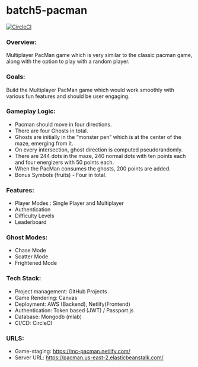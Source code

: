 # batch5-pacman
[![CircleCI](https://circleci.com/gh/pesto-students/batch5-pacman.svg?style=svg)](https://circleci.com/gh/pesto-students/batch5-pacman)

### Overview:

Multiplayer PacMan game which is very similar to the classic pacman game, along with the option to play with a random player.

### Goals:

Build the Multiplayer PacMan game which would work smoothly with various fun features and should be user engaging.

### Gameplay Logic:
 - Pacman should move in four directions. 
 - There are four Ghosts in total.
 - Ghosts are initially in the “monster pen”  which is at the center of the maze, emerging from it.
 - On every intersection, ghost direction is computed pseudorandomly.
 - There are 244 dots in the maze, 240 normal dots with ten points each and four energizers with 50 points each.
 - When the PacMan consumes the ghosts, 200 points are added.
 - Bonus Symbols (fruits) - Four in total.


### Features:
 - Player Modes : Single Player and Multiplayer
 - Authentication
 - Difficulty Levels
 - Leaderboard

### Ghost Modes:
- Chase Mode
- Scatter Mode
- Frightened Mode


### Tech Stack: 

- Project management: GitHub Projects
- Game Rendering: Canvas
- Deployment: AWS (Backend), Netlify(Frontend)
- Authentication: Token based (JWT) / Passport.js
- Database: Mongodb (mlab)
- CI/CD: CircleCI

### URLS: 

- Game-staging: https://mc-pacman.netlify.com/
- Server URL: https://pacman.us-east-2.elasticbeanstalk.com/
